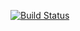 [![Build Status](https://travis-ci.org/also/lead.png?branch=master)](https://travis-ci.org/also/lead)
